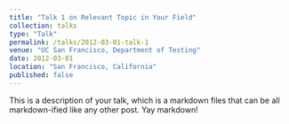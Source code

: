 ```yaml
---
title: "Talk 1 on Relevant Topic in Your Field"
collection: talks
type: "Talk"
permalink: /talks/2012-03-01-talk-1
venue: "UC San Francisco, Department of Testing"
date: 2012-03-01
location: "San Francisco, California"
published: false
---
```


This is a description of your talk, which is a markdown files that can be all markdown-ified like any other post. Yay markdown!
